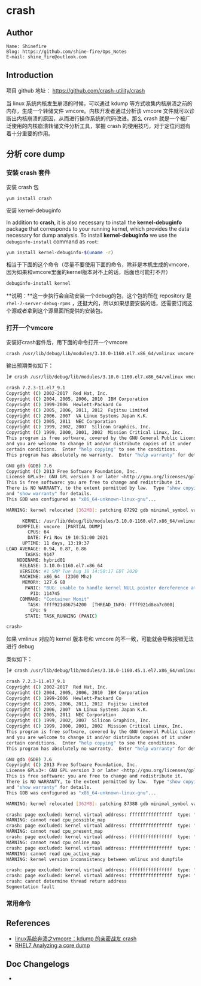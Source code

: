 # crash



## Author

```
Name: Shinefire
Blog: https://github.com/shine-fire/Ops_Notes
E-mail: shine_fire@outlook.com
```



## Introduction

项目 github 地址： https://github.com/crash-utility/crash

当 linux 系统内核发生崩溃的时候，可以通过 kdump 等方式收集内核崩溃之前的内存，生成一个转储文件 vmcore。内核开发者通过分析该 vmcore 文件就可以诊断出内核崩溃的原因，从而进行操作系统的代码改进。那么 crash 就是一个被广泛使用的内核崩溃转储文件分析工具，掌握 crash 的使用技巧，对于定位问题有着十分重要的作用。



## 分析 core dump

### 安装 crash 套件

安装 crash 包

```
yum install crash
```



安装 kernel-debuginfo

In addition to **crash**, it is also necessary to install the **kernel-debuginfo** package that corresponds to your running kernel, which provides the data necessary for dump analysis. To install **kernel-debuginfo** we use the `debuginfo-install` command as `root`:

```bash
yum install kernel-debuginfo-$(uname -r)
```

相当于下面的这个命令（尽量不要使用下面的命令，除非是本机生成的vmcore，因为如果和vmcore里面的kernel版本对不上的话，后面也可能打不开）

```bash
debuginfo-install kernel
```

**说明：**这一步执行会自动安装一个debug的包，这个包的所在 repository 是 `rhel-7-server-debug-rpms` ，还挺大的，所以如果想要安装的话，还需要订阅这个源或者拿到这个源里面所提供的安装包。



### 打开一个vmcore

安装好crash套件后，用下面的命令打开一个vmcore

```bash
crash /usr/lib/debug/lib/modules/3.10.0-1160.el7.x86_64/vmlinux vmcore
```

输出预期类似如下：

```bash
]# crash /usr/lib/debug/lib/modules/3.10.0-1160.el7.x86_64/vmlinux vmcore

crash 7.2.3-11.el7_9.1
Copyright (C) 2002-2017  Red Hat, Inc.
Copyright (C) 2004, 2005, 2006, 2010  IBM Corporation
Copyright (C) 1999-2006  Hewlett-Packard Co
Copyright (C) 2005, 2006, 2011, 2012  Fujitsu Limited
Copyright (C) 2006, 2007  VA Linux Systems Japan K.K.
Copyright (C) 2005, 2011  NEC Corporation
Copyright (C) 1999, 2002, 2007  Silicon Graphics, Inc.
Copyright (C) 1999, 2000, 2001, 2002  Mission Critical Linux, Inc.
This program is free software, covered by the GNU General Public License,
and you are welcome to change it and/or distribute copies of it under
certain conditions.  Enter "help copying" to see the conditions.
This program has absolutely no warranty.  Enter "help warranty" for details.

GNU gdb (GDB) 7.6
Copyright (C) 2013 Free Software Foundation, Inc.
License GPLv3+: GNU GPL version 3 or later <http://gnu.org/licenses/gpl.html>
This is free software: you are free to change and redistribute it.
There is NO WARRANTY, to the extent permitted by law.  Type "show copying"
and "show warranty" for details.
This GDB was configured as "x86_64-unknown-linux-gnu"...

WARNING: kernel relocated [362MB]: patching 87292 gdb minimal_symbol values

      KERNEL: /usr/lib/debug/lib/modules/3.10.0-1160.el7.x86_64/vmlinux
    DUMPFILE: vmcore  [PARTIAL DUMP]
        CPUS: 64
        DATE: Fri Nov 19 10:51:00 2021
      UPTIME: 11 days, 13:19:37
LOAD AVERAGE: 0.94, 0.87, 0.86
       TASKS: 9147
    NODENAME: hybrid01
     RELEASE: 3.10.0-1160.el7.x86_64
     VERSION: #1 SMP Tue Aug 18 14:50:17 EDT 2020
     MACHINE: x86_64  (2300 Mhz)
      MEMORY: 127.6 GB
       PANIC: "BUG: unable to handle kernel NULL pointer dereference at 0000000000000520"
         PID: 114745
     COMMAND: "Container Monit"
        TASK: ffff921d86754200  [THREAD_INFO: ffff921d8ea7c000]
         CPU: 9
       STATE: TASK_RUNNING (PANIC)

crash>
```

如果 vmlinux 对应的 kernel 版本号和 vmcore 的不一致，可能就会导致报错无法进行 debug

类似如下：

```bash
]# crash /usr/lib/debug/lib/modules/3.10.0-1160.45.1.el7.x86_64/vmlinux /root/Downloads/sosreport_analyse/202111/202111\ cjhx/vmcore

crash 7.2.3-11.el7_9.1
Copyright (C) 2002-2017  Red Hat, Inc.
Copyright (C) 2004, 2005, 2006, 2010  IBM Corporation
Copyright (C) 1999-2006  Hewlett-Packard Co
Copyright (C) 2005, 2006, 2011, 2012  Fujitsu Limited
Copyright (C) 2006, 2007  VA Linux Systems Japan K.K.
Copyright (C) 2005, 2011  NEC Corporation
Copyright (C) 1999, 2002, 2007  Silicon Graphics, Inc.
Copyright (C) 1999, 2000, 2001, 2002  Mission Critical Linux, Inc.
This program is free software, covered by the GNU General Public License,
and you are welcome to change it and/or distribute copies of it under
certain conditions.  Enter "help copying" to see the conditions.
This program has absolutely no warranty.  Enter "help warranty" for details.

GNU gdb (GDB) 7.6
Copyright (C) 2013 Free Software Foundation, Inc.
License GPLv3+: GNU GPL version 3 or later <http://gnu.org/licenses/gpl.html>
This is free software: you are free to change and redistribute it.
There is NO WARRANTY, to the extent permitted by law.  Type "show copying"
and "show warranty" for details.
This GDB was configured as "x86_64-unknown-linux-gnu"...

WARNING: kernel relocated [362MB]: patching 87388 gdb minimal_symbol values

crash: page excluded: kernel virtual address: ffffffffffffffff  type: "possible"
WARNING: cannot read cpu_possible_map
crash: page excluded: kernel virtual address: ffffffffffffffff  type: "present"
WARNING: cannot read cpu_present_map
crash: page excluded: kernel virtual address: ffffffffffffffff  type: "online"
WARNING: cannot read cpu_online_map
crash: page excluded: kernel virtual address: ffffffffffffffff  type: "active"
WARNING: cannot read cpu_active_map
WARNING: kernel version inconsistency between vmlinux and dumpfile

crash: page excluded: kernel virtual address: ffffffffffffffff  type: "cpu_present_map"
crash: page excluded: kernel virtual address: ffffffffffffffff  type: "cpu_present_map"
crash: cannot determine thread return address
Segmentation fault
```



### 常用命令











## References

- [linux系统奔溃之vmcore：kdump 的亲密战友 crash](https://cloud.tencent.com/developer/article/1645411)
- [RHEL7 Analyzing a core dump](https://access.redhat.com/documentation/en-us/red_hat_enterprise_linux/7/html/kernel_administration_guide/kernel_crash_dump_guide#chap-analyzing-a-core-dump)



## Doc Changelogs

- 

